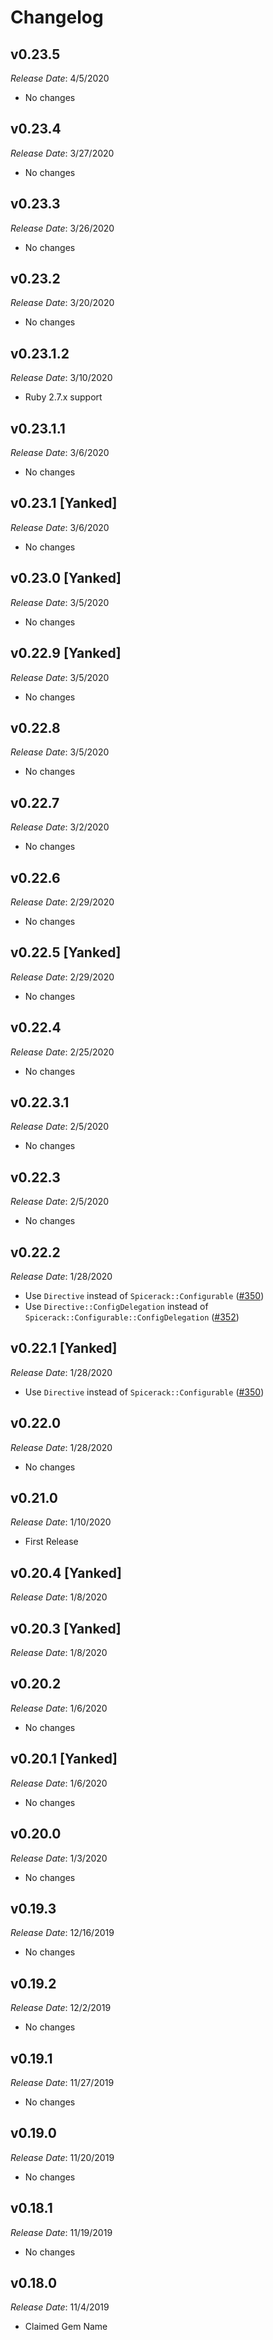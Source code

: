 # Changelog

## v0.23.5

*Release Date*: 4/5/2020

* No changes

## v0.23.4

*Release Date*: 3/27/2020

* No changes

## v0.23.3

*Release Date*: 3/26/2020

* No changes

## v0.23.2

*Release Date*: 3/20/2020

* No changes

## v0.23.1.2

*Release Date*: 3/10/2020

- Ruby 2.7.x support

## v0.23.1.1

*Release Date*: 3/6/2020

- No changes

## v0.23.1 [Yanked]

*Release Date*: 3/6/2020

- No changes

## v0.23.0 [Yanked]

*Release Date*: 3/5/2020

- No changes

## v0.22.9 [Yanked]

*Release Date*: 3/5/2020

- No changes

## v0.22.8

*Release Date*: 3/5/2020

- No changes

## v0.22.7

*Release Date*: 3/2/2020

- No changes

## v0.22.6

*Release Date*: 2/29/2020

- No changes

## v0.22.5 [Yanked]

*Release Date*: 2/29/2020

- No changes

## v0.22.4

*Release Date*: 2/25/2020

- No changes

## v0.22.3.1

*Release Date*: 2/5/2020

- No changes

## v0.22.3

*Release Date*: 2/5/2020

- No changes

## v0.22.2

*Release Date*: 1/28/2020

- Use `Directive` instead of `Spicerack::Configurable` ([#350](https://github.com/Freshly/spicerack/pull/350))
- Use `Directive::ConfigDelegation` instead of `Spicerack::Configurable::ConfigDelegation` ([#352](https://github.com/Freshly/spicerack/pull/352))

## v0.22.1 [Yanked]

*Release Date*: 1/28/2020

- Use `Directive` instead of `Spicerack::Configurable` ([#350](https://github.com/Freshly/spicerack/pull/350))

## v0.22.0

*Release Date*: 1/28/2020

- No changes

## v0.21.0

*Release Date*: 1/10/2020

- First Release

## v0.20.4  [Yanked]

*Release Date*: 1/8/2020

## v0.20.3  [Yanked]

*Release Date*: 1/8/2020

## v0.20.2

*Release Date*: 1/6/2020

- No changes

## v0.20.1 [Yanked]

*Release Date*: 1/6/2020

- No changes

## v0.20.0

*Release Date*: 1/3/2020

- No changes

## v0.19.3

*Release Date*: 12/16/2019

- No changes

## v0.19.2

*Release Date*: 12/2/2019

- No changes

## v0.19.1

*Release Date*: 11/27/2019

- No changes

## v0.19.0

*Release Date*: 11/20/2019

- No changes

## v0.18.1

*Release Date*: 11/19/2019

- No changes

## v0.18.0

*Release Date*: 11/4/2019

- Claimed Gem Name
